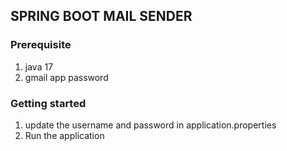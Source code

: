 SPRING BOOT MAIL SENDER
---

### Prerequisite
1. java 17
2. gmail app password

### Getting started

1. update the username and password in application.properties
2. Run the application
